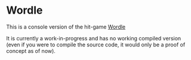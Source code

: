 ﻿# Wordle

This is a console version of the hit-game [Wordle](https://www.powerlanguage.co.uk/wordle/)

It is currently a work-in-progress and has no working compiled version (even if you were to compile the source code, it would only be a proof of concept as of now).
